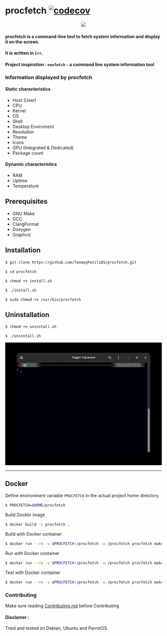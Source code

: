 # procfetch [![codecov](https://codecov.io/gh/TanmayPatil105/procfetch/branch/main/graph/badge.svg?token=QR6JGV3862)](https://codecov.io/gh/TanmayPatil105/procfetch)

<p align="center">
<img src="https://user-images.githubusercontent.com/92677342/205502731-328ab040-1df7-4b1b-bfa2-c5b84adafb85.png" width="1000">
</p>

#### procfetch is a command-line tool to fetch system information and display it on the screen. 
#### It is written in `C++`. 
#### Project inspiration : `neofetch` - a command line system information tool

### Information displayed by procfetch
#### Static characteristics

* Host (User)
* CPU
* Kernel
* OS
* Shell
* Desktop Enviroment
* Resolution
* Theme
* Icons
* GPU (Integrated & Dedicated)
* Package count

#### Dynamic characteristics
* RAM
* Uptime
* Temperature

## Prerequisites

* GNU Make
* GCC
* ClangFormat
* Doxygen
* Graphviz

## Installation

```
$ git clone https://github.com/TanmayPatil105/procfetch.git
 ```

```
$ cd procfetch
```

```
$ chmod +x install.sh
```
```
$ ./install.sh
```
```
$ sudo chmod +x /usr/bin/procfetch
```
## Uninstallation
```
$ chmod +x uninstall.sh
```
```
$ ./uninstall.sh
```

![](./images/tty.gif)

<hr/>

## Docker

Define environment variable `PROCFETCH` in the actual project home directory.

```sh
$ PROCFETCH=$HOME/procfetch
```

Build Docker image

```sh
$ docker build -t procfetch .
```

Build with Docker container
```sh
$ docker run --rm -v $PROCFETCH:/procfetch -w /procfetch procfetch make
```

Run with Docker container
```sh
$ docker run --rm -v $PROCFETCH:/procfetch -w /procfetch procfetch make run
```

Test with Docker container
```sh
$ docker run --rm -v $PROCFETCH:/procfetch -w /procfetch procfetch make check
```

### Contributing

Make sure reading [Contributing.md](https://github.com/TanmayPatil105/procfetch/blob/main/CONTRIBUTING.md) before Contributing

#### Disclamer :
Tried and tested on Debian, Ubuntu and ParrotOS.

